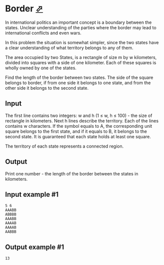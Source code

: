 # Border [⬀](https://www.e-olymp.com/en/problems/2507)
In international politics an important concept is a boundary between the states. Unclear understanding of the parties where the border may lead to international conflicts and even wars.

In this problem the situation is somewhat simpler, since the two states have a clear understanding of what territory belongs to any of them.

The area occupied by two States, is a rectangle of size m by w kilometers, divided into squares with a side of one kilometer. Each of these squares is wholly owned by one of the states.

Find the length of the border between two states. The side of the square belongs to border, if from one side it belongs to one state, and from the other side it belongs to the second state.

## Input
The first line contains two integers: w and h (1 ≤ w, h ≤ 100) - the size of rectangle in kilometers. Next h lines describe the territory. Each of the lines contains w characters. If the symbol equals to A, the corresponding unit square belongs to the first state, and if it equals to B, it belongs to the second state. It is guaranteed that each state holds at least one square.

The territory of each state represents a connected region.

## Output
Print one number - the length of the border between the states in kilometers.

## Input example #1
```
5 6
AAABB
ABBBB
AAABB
AAAAB
AAAAB
AABBB
```

## Output example #1
```
13
```
